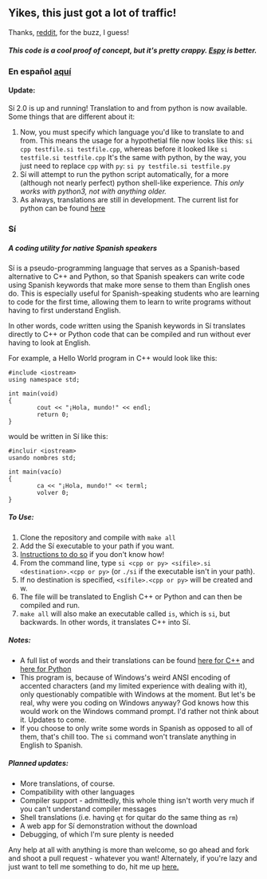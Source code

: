 ## Yikes, this just got a lot of traffic!
Thanks, [reddit](https://www.reddit.com/r/programming/comments/bpda5u/til_there_are_a_lot_80_programming_languages/), for the buzz, I guess!
##### This code is a cool proof of concept, but it's pretty crappy. [Espy](https://github.com/akercheval/espy) is better.

### En español [aquí](https://github.com/akercheval/si/blob/master/README_espa%C3%B1ol.md)

#### Update:
Sí 2.0 is up and running! Translation to and from python is now available. 
Some things that are different about it:

1. Now, you must specify which language you'd like to translate to and from. This means the usage for a hypothetial file now looks like this: `si cpp testfile.si testfile.cpp`, whereas before it looked like `si testfile.si testfile.cpp` It's the same with python, by the way, you just need to replace `cpp` with `py`: `si py testfile.si testfile.py`
2. Sí will attempt to run the python script automatically, for a more (although not nearly perfect) python shell-like experience. *This only works with python3, not with anything older.*
3. As always, translations are still in development. The current list for python can be found [here](https://docs.google.com/document/d/1-K0fD7VggYoBeeeJRqcQnw3W_9d-RqdDuT5c9MRoZ8E/edit?usp=sharing)

### Sí
##### A coding utility for native Spanish speakers

Sí is a pseudo-programming language that serves as a Spanish-based alternative to C++ and Python, so that Spanish speakers can write code using Spanish keywords that make more sense to them than English ones do. This is especially useful for Spanish-speaking students who are learning to code for the first time, allowing them to learn to write programs without having to first understand English.

In other words, code written using the Spanish keywords in Sí translates directly to C++ or Python code that can be compiled and run without ever having to look at English.

For example, a Hello World program in C++ would look like this:
```
#include <iostream>
using namespace std;

int main(void)
{
        cout << "¡Hola, mundo!" << endl;
        return 0;
}
```
would be written in Sí like this:
```
#incluir <iostream>
usando nombres std;

int main(vacío)
{
        ca << "¡Hola, mundo!" << terml;
        volver 0;
}
```

##### To Use:

1. Clone the repository and compile with `make all`
2. Add the Sí executable to your path if you want.
  1. [Instructions to do so](http://unix.stackexchange.com/questions/162134/how-to-execute-a-bash-script-without-typing) if you don't know how!
3. From the command line, type `si <cpp or py> <sífile>.si <destination>.<cpp or py>` (or `./si` if
the executable isn't in your path).
  1. If no destination is specified, `<sífile>.<cpp or py>` will be created and w.
4. The file will be translated to English C++ or Python and can then be compiled and run.
5. `make all` will also make an executable called `is`, which is `si`, but backwards. In other words, it translates C++ into Sí.

##### Notes:

* A full list of words and their translations can be found [here for C++](https://docs.google.com/document/d/1c7vxJ4XN6ZArNbPVxBXsT-MwcSWAqconURG9hyf_63w/edit?usp=sharing) and [here for Python](https://docs.google.com/document/d/1-K0fD7VggYoBeeeJRqcQnw3W_9d-RqdDuT5c9MRoZ8E/edit?usp=sharing)
* This program is, because of Windows's weird ANSI encoding of accented characters (and my limited experience with dealing with it), only questionably compatible with Windows at the moment. But let's be real, why were you coding on Windows anyway? God knows how this would work on the Windows command prompt. I'd rather not think about it. Updates to come.
* If you choose to only write some words in Spanish as opposed to all of them, that's chill too. The `si` command won't translate anything in English to Spanish.

##### Planned updates:

* More translations, of course.
* Compatibility with other languages
* Compiler support - admittedly, this whole thing isn't worth very much if you can't understand compiler messages
* Shell translations (i.e. having `qt` for quitar do the same thing as `rm`)
* A web app for Sí demonstration without the download
* Debugging, of which I'm sure plenty is needed

Any help at all with anything is more than welcome, so go ahead and fork and shoot a pull request - whatever you want!
Alternately, if you're lazy and just want to tell me something to do, hit me up [here.](http://goo.gl/forms/KPEAhqB33H3q5IcF2)
